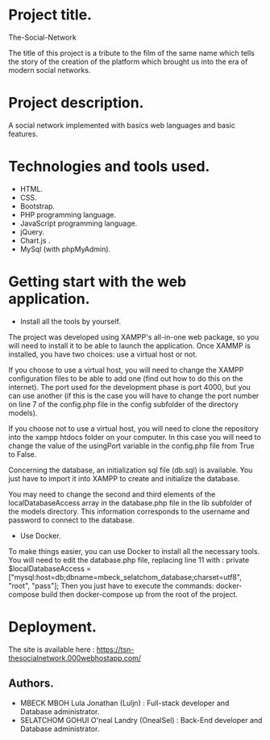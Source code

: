 # Project title.

The-Social-Network

The title of this project is a tribute to the film of the same name which tells the story of the creation of the platform which brought us into the era of modern social networks.


# Project description.

A social network implemented with basics web languages and basic features.


# Technologies and tools used.

- HTML.
- CSS.
- Bootstrap.
- PHP programming language.
- JavaScript programming language.
- jQuery.
- Chart.js .
- MySql (with phpMyAdmin).


# Getting start with the web application.

- Install all the tools by yourself.

The project was developed using XAMPP's all-in-one web package, so you will need to install it to be able to launch the application.
Once XAMMP is installed, you have two choices: use a virtual host or not.

If you choose to use a virtual host, you will need to change the XAMPP configuration files to be able to add one (find out how to do this on the internet). The port used for the development phase is port 4000, but you can use another (if this is the case you will have to change the port number on line 7 of the config.php file in the config subfolder of the directory models).

If you choose not to use a virtual host, you will need to clone the repository into the xampp htdocs folder on your computer. In this case you will need to change the value of the usingPort variable in the config.php file from True to False.

Concerning the database, an initialization sql file (db.sql) is available. You just have to import it into XAMPP to create and initialize the database.

You may need to change the second and third elements of the localDatabaseAccess array in the database.php file in the lib subfolder of the models directory. This information corresponds to the username and password to connect to the database.

- Use Docker.

To make things easier, you can use Docker to install all the necessary tools. You will need to edit the database.php file, replacing line 11 with : private $localDatabaseAccess = ["mysql:host=db;dbname=mbeck_selatchom_database;charset=utf8", "root", "pass"];
Then you just have to execute the commands: docker-compose build then docker-compose up from the root of the project.


# Deployment.

The site is available here : https://tsn-thesocialnetwork.000webhostapp.com/


## Authors.

- MBECK MBOH Lula Jonathan (Luljn) : Full-stack developer and Database administrator.
- SELATCHOM GOHUI O'neal Landry (OnealSel) : Back-End developer and Database administrator.
